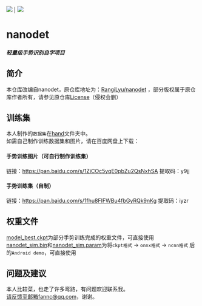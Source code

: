 [<img src="https://img.shields.io/badge/Language-English-blue.svg">](README_en.md) | [<img src="https://img.shields.io/badge/Language-简体中文-red.svg">](README.md)

# nanodet
##### 轻量级手势识别自学项目  

## 简介
本仓库改编自nanodet，原仓库地址为：[RangiLyu/nanodet](https://github.com/RangiLyu/nanodet) ，部分版权属于原仓库作者所有，请参见原仓库[License](https://github.com/RangiLyu/nanodet/blob/main/LICENSE)（侵权会删）

## 训练集
本人制作的`数据集`在[hand](https://github.com/chrysanthemum-boy/nanodet/tree/main/hand)文件夹中。  
如需自己制作训练数据集和图片，请在百度网盘上下载：

#### 手势训练图片（可自行制作训练集）
链接：https://pan.baidu.com/s/1ZiCOc5yqE0pbZu2QsNxhSA 
提取码：y9jj

#### 手势训练集（自制）
链接：https://pan.baidu.com/s/1fhu8FIFWBu4fbGyRQk9nKg 
提取码：iyzr

## 权重文件
[model_best.ckpt](https://github.com/chrysanthemum-boy/nanodet/blob/main/model_best.ckpt)为部分手势训练完成的权重文件，可直接使用  
[nanodet_sim.bin](https://github.com/chrysanthemum-boy/nanodet/blob/main/nanodet_sim.bin)和[nanodet_sim.param](https://github.com/chrysanthemum-boy/nanodet/blob/main/nanodet_sim.param)为将`ckpt格式` -> `onnx格式` -> `ncnn格式` 后的`Android demo`，可直接使用

## 问题及建议
本人比较菜，也走了许多弯路，有问题欢迎联系我。  
请反馈至邮箱fannc@qq.com，谢谢。

